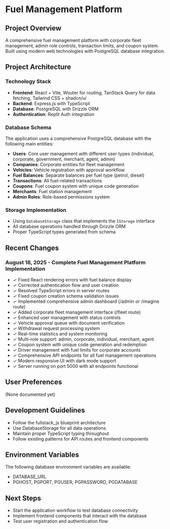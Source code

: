 # Fuel Management Platform

## Project Overview
A comprehensive fuel management platform with corporate fleet management, admin role controls, transaction limits, and coupon system. Built using modern web technologies with PostgreSQL database integration.

## Project Architecture

### Technology Stack
- **Frontend**: React + Vite, Wouter for routing, TanStack Query for data fetching, Tailwind CSS + shadcn/ui
- **Backend**: Express.js with TypeScript
- **Database**: PostgreSQL with Drizzle ORM
- **Authentication**: Replit Auth integration

### Database Schema
The application uses a comprehensive PostgreSQL database with the following main entities:
- **Users**: Core user management with different user types (individual, corporate, government, merchant, agent, admin)
- **Companies**: Corporate entities for fleet management
- **Vehicles**: Vehicle registration with approval workflow
- **Fuel Balances**: Separate balances per fuel type (petrol, diesel)
- **Transactions**: All fuel-related transactions
- **Coupons**: Fuel coupon system with unique code generation
- **Merchants**: Fuel station management
- **Admin Roles**: Role-based permissions system

### Storage Implementation
- Using `DatabaseStorage` class that implements the `IStorage` interface
- All database operations handled through Drizzle ORM
- Proper TypeScript types generated from schema

## Recent Changes

### August 18, 2025 - Complete Fuel Management Platform Implementation
- ✓ Fixed React rendering errors with fuel balance display
- ✓ Corrected authentication flow and user creation
- ✓ Resolved TypeScript errors in server routes
- ✓ Fixed coupon creation schema validation issues
- ✓ Implemented comprehensive admin dashboard (/admin or /imagine route)
- ✓ Added corporate fleet management interface (/fleet route)
- ✓ Enhanced user management with status controls
- ✓ Vehicle approval queue with document verification
- ✓ Withdrawal request processing system
- ✓ Real-time statistics and system monitoring
- ✓ Multi-role support: admin, corporate, individual, merchant, agent
- ✓ Coupon system with unique code generation and redemption
- ✓ Driver management with fuel limits for corporate accounts
- ✓ Comprehensive API endpoints for all fuel management operations
- ✓ Modern responsive UI with dark mode support
- ✓ Server running on port 5000 with all endpoints functional

## User Preferences
(None documented yet)

## Development Guidelines
- Follow the fullstack_js blueprint architecture
- Use DatabaseStorage for all data operations
- Maintain proper TypeScript typing throughout
- Follow existing patterns for API routes and frontend components

## Environment Variables
The following database environment variables are available:
- DATABASE_URL
- PGHOST, PGPORT, PGUSER, PGPASSWORD, PGDATABASE

## Next Steps
- Start the application workflow to test database connectivity
- Implement frontend components that interact with the database
- Test user registration and authentication flow